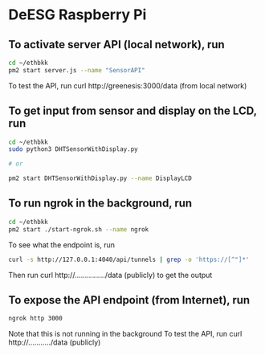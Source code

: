 # DeESG Raspberry Pi

## To activate server API (local network), run

```bash
cd ~/ethbkk
pm2 start server.js --name "SensorAPI"
```
To test the API, run curl http://greenesis:3000/data (from local network)


## To get input from sensor and display on the LCD, run

```bash
cd ~/ethbkk
sudo python3 DHTSensorWithDisplay.py

# or 

pm2 start DHTSensorWithDisplay.py --name DisplayLCD
```

## To run ngrok in the background, run

```bash
cd ~/ethbkk
pm2 start ./start-ngrok.sh --name ngrok
```

To see what the endpoint is, run

```bash
curl -s http://127.0.0.1:4040/api/tunnels | grep -o 'https://[^"]*'
```

Then run curl http://.............../data (publicly) to get the output

## To expose the API endpoint (from Internet), run

```bash
ngrok http 3000
```

Note that this is not running in the background
To test the API, run curl http://.........../data (publicly)